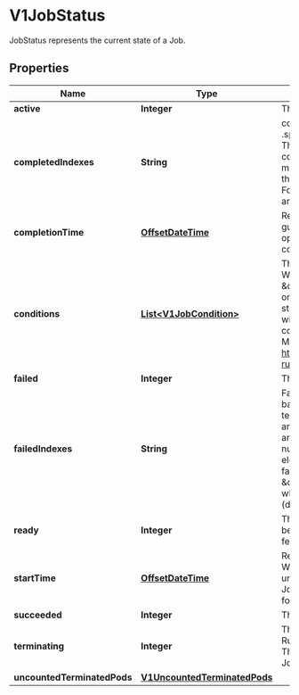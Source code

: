 

# V1JobStatus

JobStatus represents the current state of a Job.
## Properties

Name | Type | Description | Notes
------------ | ------------- | ------------- | -------------
**active** | **Integer** | The number of pending and running pods. |  [optional]
**completedIndexes** | **String** | completedIndexes holds the completed indexes when .spec.completionMode &#x3D; \&quot;Indexed\&quot; in a text format. The indexes are represented as decimal integers separated by commas. The numbers are listed in increasing order. Three or more consecutive numbers are compressed and represented by the first and last element of the series, separated by a hyphen. For example, if the completed indexes are 1, 3, 4, 5 and 7, they are represented as \&quot;1,3-5,7\&quot;. |  [optional]
**completionTime** | [**OffsetDateTime**](OffsetDateTime.md) | Represents time when the job was completed. It is not guaranteed to be set in happens-before order across separate operations. It is represented in RFC3339 form and is in UTC. The completion time is only set when the job finishes successfully. |  [optional]
**conditions** | [**List&lt;V1JobCondition&gt;**](V1JobCondition.md) | The latest available observations of an object&#39;s current state. When a Job fails, one of the conditions will have type \&quot;Failed\&quot; and status true. When a Job is suspended, one of the conditions will have type \&quot;Suspended\&quot; and status true; when the Job is resumed, the status of this condition will become false. When a Job is completed, one of the conditions will have type \&quot;Complete\&quot; and status true. More info: https://kubernetes.io/docs/concepts/workloads/controllers/jobs-run-to-completion/ |  [optional]
**failed** | **Integer** | The number of pods which reached phase Failed. |  [optional]
**failedIndexes** | **String** | FailedIndexes holds the failed indexes when backoffLimitPerIndex&#x3D;true. The indexes are represented in the text format analogous as for the &#x60;completedIndexes&#x60; field, ie. they are kept as decimal integers separated by commas. The numbers are listed in increasing order. Three or more consecutive numbers are compressed and represented by the first and last element of the series, separated by a hyphen. For example, if the failed indexes are 1, 3, 4, 5 and 7, they are represented as \&quot;1,3-5,7\&quot;. This field is alpha-level. It can be used when the &#x60;JobBackoffLimitPerIndex&#x60; feature gate is enabled (disabled by default). |  [optional]
**ready** | **Integer** | The number of pods which have a Ready condition.  This field is beta-level. The job controller populates the field when the feature gate JobReadyPods is enabled (enabled by default). |  [optional]
**startTime** | [**OffsetDateTime**](OffsetDateTime.md) | Represents time when the job controller started processing a job. When a Job is created in the suspended state, this field is not set until the first time it is resumed. This field is reset every time a Job is resumed from suspension. It is represented in RFC3339 form and is in UTC. |  [optional]
**succeeded** | **Integer** | The number of pods which reached phase Succeeded. |  [optional]
**terminating** | **Integer** | The number of pods which are terminating (in phase Pending or Running and have a deletionTimestamp).  This field is alpha-level. The job controller populates the field when the feature gate JobPodReplacementPolicy is enabled (disabled by default). |  [optional]
**uncountedTerminatedPods** | [**V1UncountedTerminatedPods**](V1UncountedTerminatedPods.md) |  |  [optional]




